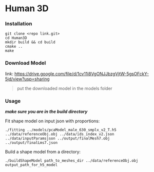 # Human 3D

### Installation
```{sh}
git clone <repo link.git>
cd Human3D
mkdir build && cd build
cmake ..
make
```

### Download Model

link: https://drive.google.com/file/d/1cv11i8VgONJJbzgVjtW-5gsOFckY-5jd/view?usp=sharing
> put the downloaded model in the models folder

### Usage
***make sure you are in the build directory***

Fit shape model on input json with proportions:
```{sh}
./fitting ../models/pcaModel_male_630_smplx_v2_T.h5 ../data/referenceObj.obj ../data/ids_index_v2.json ../data/inputParamsjson ../output/finalMesh7.obj ../output/finalLms7.json
```

Build a shape model from a directory:
```{sh}
./buildShapeModel path_to_meshes_dir ../data/referenceObj.obj output_path_for_h5_model 
```